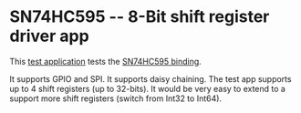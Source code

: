 # SN74HC595 -- 8-Bit shift register driver app

This [test application](Program.cs) tests the [SN74HC595 binding](../README.md).

It supports GPIO and SPI. It supports daisy chaining. The test app supports up to 4 shift registers (up to 32-bits). It would be very easy to extend to a support more shift registers (switch from Int32 to Int64).
